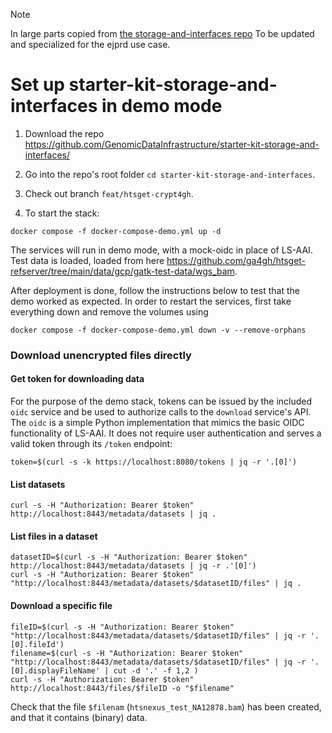 > [!NOTE]
> In large parts copied from [the storage-and-interfaces repo](https://github.com/GenomicDataInfrastructure/starter-kit-storage-and-interfaces/blob/86d971294eb371189331c4898befe6dca8604b4b/README.md)
To be updated and specialized for the ejprd use case.
# Set up starter-kit-storage-and-interfaces in demo mode

1. Download the repo https://github.com/GenomicDataInfrastructure/starter-kit-storage-and-interfaces/
1. Go into the repo's root folder `cd starter-kit-storage-and-interfaces`.
1. Check out branch `feat/htsget-crypt4gh`.

1. To start the stack:
```shell
docker compose -f docker-compose-demo.yml up -d
```

The services will run in demo mode, with a mock-oidc in place of LS-AAI.
Test data is loaded, loaded from here  https://github.com/ga4gh/htsget-refserver/tree/main/data/gcp/gatk-test-data/wgs_bam.

After deployment is done, follow the instructions below to test that the demo worked as expected.
In order to restart the services, first take everything down and remove the volumes using
```
docker compose -f docker-compose-demo.yml down -v --remove-orphans
```
### **Download unencrypted files directly**

#### Get token for downloading data

For the purpose of the demo stack, tokens can be issued by the included `oidc`
service and be used to authorize calls to the `download` service's API. The
`oidc` is a simple Python implementation that mimics the basic OIDC
functionality of LS-AAI. It does not require user authentication and serves a
valid token through its `/token` endpoint:

```shell
token=$(curl -s -k https://localhost:8080/tokens | jq -r '.[0]')
```

#### List datasets

```shell
curl -s -H "Authorization: Bearer $token" http://localhost:8443/metadata/datasets | jq .
```

#### List files in a dataset

```shell
datasetID=$(curl -s -H "Authorization: Bearer $token" http://localhost:8443/metadata/datasets | jq -r .'[0]')
curl -s -H "Authorization: Bearer $token" "http://localhost:8443/metadata/datasets/$datasetID/files" | jq .
```

#### Download a specific file

```shell
fileID=$(curl -s -H "Authorization: Bearer $token" "http://localhost:8443/metadata/datasets/$datasetID/files" | jq -r '.[0].fileId')
filename=$(curl -s -H "Authorization: Bearer $token" "http://localhost:8443/metadata/datasets/$datasetID/files" | jq -r '.[0].displayFileName' | cut -d '.' -f 1,2 )
curl -s -H "Authorization: Bearer $token" http://localhost:8443/files/$fileID -o "$filename"
```
Check that the file `$filenam` (`htsnexus_test_NA12878.bam`) has been created, and that it contains (binary) data.
